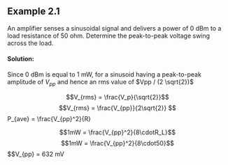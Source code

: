 ## Example 2.1
An amplifier senses a sinusoidal signal and delivers a power of 0 dBm to a load resistance of 50 ohm.  Determine the peak-to-peak voltage swing across the load.

#### Solution:
Since 0 dBm is equal to 1 mW, for a sinusoid having a peak-to-peak amplitude of $V_{pp}$ and hence an rms value of $Vpp / (2 \sqrt{2})$

$$V_{rms} = \frac{V_p}{\sqrt{2}}$$
$$V_{rms} = \frac{V_{pp}}{2\sqrt{2}}
$$P_{ave} = \frac{V_{pp}^2}{R}

$$1mW = \frac{V_{pp}^2}{8\cdotR_L}$$
$$1mW = \frac{V_{pp}^2}{8\cdot50}$$
$$V_{pp} = 632 mV
